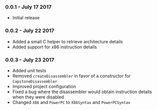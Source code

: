 ### 0.0.1 - July 17 2017
* Initial release

### 0.0.2 - July 22 2017
* Added a small C helper to retrieve architecture details
* Added support for x86 instruction details

### 0.0.3 - July 23 2017
* Added unit tests
* Removed `createDisassembler` in favor of a constructor for `CapstoneDisassembler`
* Improved project configuration
* Fixed a bug where the disassembler would obtain instruction details when they were disabled
* Changed `X86` and `PowerPC` to `X86Syntax` and `PowerPCSyntax`